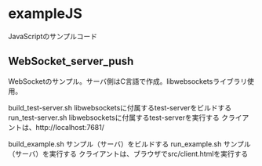 # exampleJS
JavaScriptのサンプルコード

## WebSocket_server_push

WebSocketのサンプル。サーバ側はC言語で作成。libwebsocketsライブラリ使用。

build_test-server.sh    libwebsocketsに付属するtest-serverをビルドする
run_test-server.sh      libwebsocketsに付属するtest-serverを実行する
クライアントは、http://localhost:7681/

build_example.sh        サンプル（サーバ）をビルドする
run_example.sh          サンプル（サーバ）を実行する
クライアントは、ブラウザでsrc/client.htmlを実行する
